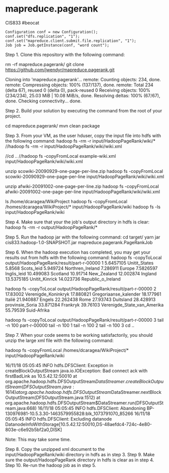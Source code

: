 # mapreduce.pagerank
CIS833
#beocat

    Configuration conf = new Configuration();
    conf.set("dfs.replication", "1");
    conf.set("mapreduce.client.submit.file.replication", "1");
    Job job = Job.getInstance(conf, "word count");

Step 1. Clone this repository with the following command:

rm -rf mapreduce.pagerank/
git clone https://github.com/jwendyr/mapreduce.pagerank.git

Cloning into 'mapreduce.pagerank'...
remote: Counting objects: 234, done.
remote: Compressing objects: 100% (137/137), done.
remote: Total 234 (delta 67), reused 0 (delta 0), pack-reused 0
Receiving objects: 100% (234/234), 25.03 MiB | 10.08 MiB/s, done.
Resolving deltas: 100% (67/67), done.
Checking connectivity... done.

Step 2. Build your solution by executing the command from the root of your project.

cd mapreduce.pagerank/
mvn clean package

Step 3. From your VM, as the user hduser, copy the input file into hdfs with the following command:
hadoop fs -rm -r input/HadoopPageRank/wiki/*
//hadoop fs -rm -r input/HadoopPageRank/wiki/wiki.xml

//cd ..
//hadoop fs -copyFromLocal example-wiki.xml input/HadoopPageRank/wiki/wiki.xml

unzip scowiki-20090929-one-page-per-line.zip
hadoop fs -copyFromLocal scowiki-20090929-one-page-per-line input/HadoopPageRank/wiki/wiki.xml

unzip afwiki-20091002-one-page-per-line.zip
hadoop fs -copyFromLocal afwiki-20091002-one-page-per-line input/HadoopPageRank/wiki/wiki.xml

ls /home/dcaragea/WikiProject
hadoop fs -copyFromLocal /homes/dcaragea/WikiProject/* input/HadoopPageRank/wiki
hadoop fs -ls input/HadoopPageRank/wiki

Step 4. Make sure that your the job's output directory in hdfs is clear:
hadoop fs -rm -r output/HadoopPageRank/*


Step 5. Run the hadoop jar with the following command:
cd target/
yarn jar cis833.hadoop-1.0-SNAPSHOT.jar mapreduce.pagerank.PageRankJob

Step 6. When the hadoop execution has completed, you may get your results out from hdfs with the following command:
hadoop fs -copyToLocal output/HadoopPageRank/result/part-r-00000 1
5.6457105       Unitit_States
5.8568          Scots_leid
5.949724        Northren_Ireland
7.286911        Europe
7.5826597       Inglis_leid
10.499083       Scotland
10.91714        New_Zealand
12.002874       Ingland
13.5375185      Unitit_Kinrick
14.023736       Republic_o_Ireland

hadoop fs -copyToLocal output/HadoopPageRank/result/part-r-00000 2
17.83002        Verenigde_Koninkryk
17.880821       Gregoriaanse_kalender
18.177961       Italië
21.940887       Engels
22.262438       Rome
27.93743        Duitsland
28.428913       provinsie_Soria
33.871284       Frankryk
39.76103        Verenigde_State_van_Amerika
55.79539        Suid-Afrika

hadoop fs -copyToLocal output/HadoopPageRank/result/part-r-00000 3
tail -n 100 part-r-00000
tail -n 100 1
tail -n 100 2
tail -n 100 3
cd ..



Step 7. When your code seems to be working satisfactorily, you should unzip the large xml file with the following command:

hadoop fs -copyFromLocal /homes/dcaragea/WikiProject/* input/HadoopPageRank/wiki

16/11/18 05:05:45 INFO hdfs.DFSClient: Exception in createBlockOutputStream
java.io.IOException: Bad connect ack with firstBadLink as 10.5.42.12:50010
        at org.apache.hadoop.hdfs.DFSOutputStream$DataStreamer.createBlockOutputStream(DFSOutputStream.java:1614)
        at org.apache.hadoop.hdfs.DFSOutputStream$DataStreamer.nextBlockOutputStream(DFSOutputStream.java:1512)
        at org.apache.hadoop.hdfs.DFSOutputStream$DataStreamer.run(DFSOutputStream.java:668)
16/11/18 05:05:45 INFO hdfs.DFSClient: Abandoning BP-130976981-10.5.3.30-1463579955828:blk_1073791070_85266
16/11/18 05:05:45 INFO hdfs.DFSClient: Excluding datanode DatanodeInfoWithStorage[10.5.42.12:50010,DS-48aefdc4-724c-4e80-803e-c6e92b5bf2a0,DISK]

Note: This may take some time.

Step 8. Copy the unzipped xml document to the input/HadoopPageRank/wiki directory in hdfs as in step 3.
Step 9. Make sure the output/HadoopPageRank directory in hdfs is clear as in step 4.
Step 10. Re-run the hadoop job as in step 5.
